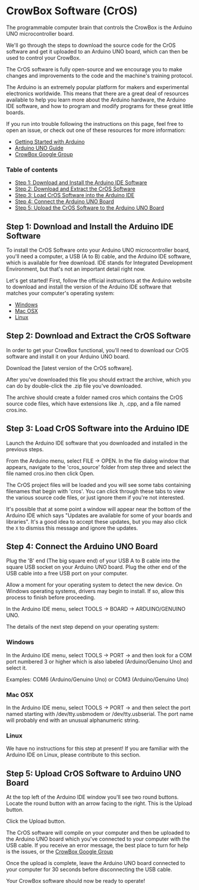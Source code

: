 CrowBox Software (CrOS)
=======================

The programmable computer brain that controls the CrowBox is the Arduino UNO microcontroller board.

We'll go through the steps to download the source code for the CrOS software and get it uploaded to an Arduino UNO board, which can then be used to control your CrowBox.

The CrOS software is fully open-source and we encourage you to make changes and improvements to the code and the machine's training protocol.

The Arduino is an extremely popular platform for makers and experimental electronics worldwide. This means that there are a great deal of resources available to help you learn more about the Arduino hardware, the Arduino IDE software, and how to program and modify programs for these great little boards.

If you run into trouble following the instructions on this page, feel free to open an issue, or check out one of these resources for more information:

- [Getting Started with Arduino](https://www.arduino.cc/en/Guide)
- [Arduino UNO Guide](https://www.arduino.cc/en/Guide/ArduinoUno)
- [CrowBox Google Group](http://groups.google.com/group/CrowBoxKit)

### Table of contents

- [Step 1: Download and Install the Arduino IDE Software](#step-1-download-and-install-the-arduino-ide-software)
- [Step 2: Download and Extract the CrOS Software](#step-2-download-and-extract-the-cros-software)
- [Step 3: Load CrOS Software into the Arduino IDE](#step-3-load-cros-software-into-the-arduino-ide)
- [Step 4: Connect the Arduino UNO Board](#step-4-connect-the-arduino-uno-board)
- [Step 5: Upload the CrOS Software to the Arduino UNO Board](#step-5-upload-cros-software-to-arduino-uno-board)


## Step 1: Download and Install the Arduino IDE Software

To install the CrOS Software onto your Arduino UNO microcontroller board, you'll need a computer, a USB (A to B) cable, and the Arduino IDE software, which is available for free download. IDE stands for Integrated Development Environment, but that's not an important detail right now.

Let's get started! First, follow the official instructions at the Arduino website to download and install the version of the Arduino IDE software that matches your computer's operating system:

- [Windows](https://www.arduino.cc/en/Guide/Windows)
- [Mac OSX](https://www.arduino.cc/en/Guide/MacOSX)
- [Linux](https://www.arduino.cc/en/Guide/Linux)


## Step 2: Download and Extract the CrOS Software

In order to get your CrowBox functional, you'll need to download our CrOS software and install it on your Arduino UNO board.

Download the [latest version of the CrOS software].

After you've downloaded this file you should extract the archive, which you can do by double-click the .zip file you've downloaded.

The archive should create a folder named cros which contains the CrOS source code files, which have extensions like .h, .cpp, and a file named cros.ino.


## Step 3: Load CrOS Software into the Arduino IDE

Launch the Arduino IDE software that you downloaded and installed in the previous steps.

From the Arduino menu, select FILE → OPEN. In the file dialog window that appears, navigate to the 'cros_source' folder from step three and select the file named cros.ino then click Open.

The CrOS project files will be loaded and you will see some tabs containing filenames that begin with 'cros'. You can click through these tabs to view the various source code files, or just ignore them if you're not interested.

It's possible that at some point a window will appear near the bottom of the Arduino IDE which says "Updates are available for some of your boards and libraries". It's a good idea to accept these updates, but you may also click the `X` to dismiss this message and ignore the updates.


## Step 4: Connect the Arduino UNO Board

Plug the 'B' end (The big square end) of your USB A to B cable into the square USB socket on your Arduino UNO board. Plug the other end of the USB cable into a free USB port on your computer.

Allow a moment for your operating system to detect the new device. On Windows operating systems, drivers may begin to install. If so, allow this process to finish before proceeding.

In the Arduino IDE menu, select TOOLS → BOARD → ARDUINO/GENUINO UNO.

The details of the next step depend on your operating system:

### Windows

In the Arduino IDE menu, select TOOLS → PORT → and then look for a COM port numbered 3 or higher which is also labeled (Arduino/Genuino Uno) and select it.

Examples: COM6 (Arduino/Genuino Uno) or COM3 (Arduino/Genuino Uno)

### Mac OSX

In the Arduino IDE menu, select TOOLS → PORT → and then select the port named starting with /dev/tty.usbmodem or /dev/tty.usbserial. The port name will probably end with an unusual alphanumeric string.

### Linux

We have no instructions for this step at present! If you are familiar with the Arduino IDE on Linux, please contribute to this section.


## Step 5: Upload CrOS Software to Arduino UNO Board

At the top left of the Arduino IDE window you'll see two round buttons. Locate the round button with an arrow facing to the right. This is the Upload button.

Click the Upload button.

The CrOS software will compile on your computer and then be uploaded to the Arduino UNO board which you've connected to your computer with the USB cable. If you receive an error message, the best place to turn for help is the issues, or the [CrowBox Google Group](http://groups.google.com/group/CrowBoxKit)

Once the upload is complete, leave the Arduino UNO board connected to your computer for 30 seconds before disconnecting the USB cable.

Your CrowBox software should now be ready to operate!